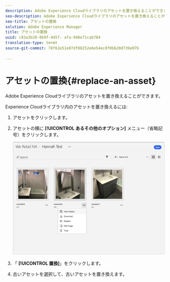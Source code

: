 ```yaml
---
description: Adobe Experience Cloudライブラリのアセットを置き換えることができます。
seo-description: Adobe Experience Cloudライブラリのアセットを置き換えることができます。
seo-title: アセットの置換
solution: Adobe Experience Manager
title: アセットの置換
uuid: c83a3b28-8b9f-4457- afa-948e71cab784
translation-type: tm+mt
source-git-commit: 78f62e51e07df88252e6e54ec8f0b620d739e07b

---
```



# アセットの置換{#replace-an-asset}

Adobe Experience Cloudライブラリのアセットを置き換えることができます。

Experience Cloudライブラリ内のアセットを置き換えるには:

1. アセットをクリックします。
1. アセットの横に **[!UICONTROL あるその他のオプション]** メニュー（省略記号）をクリックします。

   ![](assets/library_asset_options.png)

1. 「 **[!UICONTROL 置換]**」をクリックします。
1. 古いアセットを選択して、古いアセットを置き換えます。

